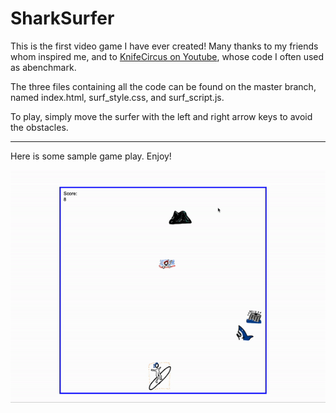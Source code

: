 # SharkSurfer

This is the first video game I have ever created! Many thanks to my friends whom inspired me, and to [KnifeCircus on Youtube](https://www.youtube.com/channel/UCwjglHy7pCPF4ES-S7FKxQg), 
whose code I often used as abenchmark. 

The three files containing all the code can be found on the master branch, named index.html, surf_style.css, and surf_script.js. 

To play, simply move the surfer with the left and right arrow keys to avoid the obstacles.

---
Here is some sample game play. Enjoy!

![](ezgif.com-gif-maker.gif)



